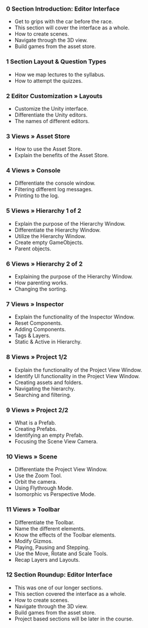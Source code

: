 ### 0 Section Introduction: Editor Interface ###

+ Get to grips with the car before the race.
+ This section will cover the interface as a whole.
+ How to create scenes.
+ Navigate through the 3D view.
+ Build games from the asset store.

### 1 Section Layout & Question Types ###

+ How we map lectures to the syllabus.
+ How to attempt the quizzes.

### 2 Editor Customization » Layouts ###

+ Customize the Unity interface.
+ Differentiate the Unity editors.
+ The names of different editors.

### 3 Views » Asset Store ###

+ How to use the Asset Store.
+ Explain the benefits of the Asset Store.

### 4 Views » Console ###

+ Differentiate the console window.
+ Filtering different log messages.
+ Printing to the log.

### 5 Views » Hierarchy 1 of 2 ###

+ Explain the purpose of the Hierarchy Window.
+ Differentiate the Hierarchy Window.
+ Utilize the Hierarchy Window.
+ Create empty GameObjects.
+ Parent objects.

### 6 Views » Hierarchy 2 of 2 ###

+ Explaining the purpose of the Hierarchy Window.
+ How parenting works.
+ Changing the sorting.

### 7 Views » Inspector ###

+ Explain the functionality of the Inspector Window.
+ Reset Components.
+ Adding Components.
+ Tags & Layers.
+ Static & Active in Hierarchy.

### 8 Views » Project 1/2 ###

+ Explain the functionality of the Project View Window.
+ Identify UI functionality in the Project View Window.
+ Creating assets and folders.
+ Navigating the hierarchy.
+ Searching and filtering.

### 9 Views » Project 2/2 ###

+ What is a Prefab.
+ Creating Prefabs.
+ Identifying an empty Prefab.
+ Focusing the Scene View Camera.

### 10 Views » Scene ###

+ Differentiate the Project View Window.
+ Use the Zoom Tool.
+ Orbit the camera.
+ Using Flythrough Mode.
+ Isomorphic vs Perspective Mode.

### 11 Views » Toolbar ###

+ Differentiate the Toolbar.
+ Name the different elements.
+ Know the effects of the Toolbar elements.
+ Modify Gizmos.
+ Playing, Pausing and Stepping.
+ Use the Move, Rotate and Scale Tools.
+ Recap Layers and Layouts.

### 12 Section Roundup: Editor Interface ###

+ This was one of our longer sections.
+ This section covered the interface as a whole.
+ How to create scenes.
+ Navigate through the 3D view.
+ Build games from the asset store.
+ Project based sections will be later in the course.
